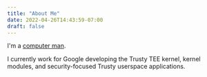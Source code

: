 ```yaml
---
title: "About Me"
date: 2022-04-26T14:43:59-07:00
draft: false
---
```


I'm a [computer man](https://www.youtube.com/watch?v=V51OJr0ee6E).

I currently work for Google developing the Trusty TEE kernel, kernel modules, and security-focused Trusty userspace applications.
